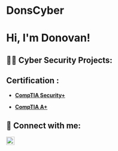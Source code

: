 # DonsCyber
<h1>Hi, I'm Donovan! </h1>

<h2>👨‍💻 Cyber Security Projects:</h2>


<h2> Certification :</h2>

- **[CompTIA Security+](https://www.credly.com/badges/41728625-048e-43f7-99c0-934dce63b3dc/linked_in?t=rz3ho6)**


- **[CompTIA A+](http://www.credly.com/badges/f717c809-0ab9-4f5b-91b7-c2af0c1bacf1/linked_in?t+sefhdr)**


<h2> 🤳 Connect with me:</h2>

[<img align="left" alt="DonovanDavis | LinkedIn" width="22px" src="https://cdn.jsdelivr.net/npm/simple-icons@v3/icons/linkedin.svg" />][linkedin]



[linkedin]: https://www.linkedin.com/in/donovan-davis407/

<!--
**joshmadakor1/joshmadakor1** is a ✨ _special_ ✨ repository because its `README.md` (this file) appears on your GitHub profile.

Here are some ideas to get you started:

- 🔭 I’m currently working on ...
- 🌱 I’m currently learning ...
- 👯 I’m looking to collaborate on ...
- 🤔 I’m looking for help with ...
- 💬 Ask me about ...
- 📫 How to reach me: ...
- 😄 Pronouns: ...
- ⚡ Fun fact: ...
